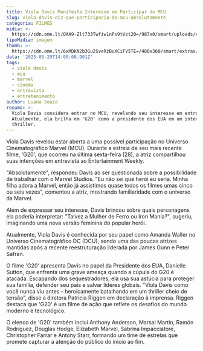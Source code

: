 ```yaml
---
title: Viola Davis Manifesta Interesse em Participar do MCU
slug: viola-davis-diz-que-participaria-do-mcu-absolutamente
categoria: FILMES
midia: >-
  https://cdn.ome.lt/OAA9-Zlt733Twfiw1nPs9tVzt20=/987x0/smart/uploads/conteudo/fotos/g20.jpg
tipoMidia: imagem
thumb: >-
  https://cdn.ome.lt/6xMDKN2b3Gu2SveRzBuXCiFV5TE=/480x360/smart/extras/conteudos/g20.jpg
data: '2025-03-29T14:08:08.901Z'
tags:
  - viola davis
  - mcu
  - marvel
  - cinema
  - entrevista
  - entretenimento
author: Luana Souza
resumo: >-
  Viola Davis considera entrar no MCU, revelando seu interesse em entrevista.
  Atualmente, ela brilha em 'G20' como a presidente dos EUA em um intenso
  thriller.
---
```




Viola Davis revelou estar aberta a uma possível participação no Universo Cinematográfico Marvel (MCU). Durante a estreia de seu mais recente filme, 'G20', que ocorreu na última sexta-feira (28), a atriz compartilhou suas intenções em entrevista ao Entertainment Weekly.

"Absolutamente", respondeu Davis ao ser questionada sobre a possibilidade de trabalhar com o Marvel Studios. "Eu não sei que herói eu seria. Minha filha adora a Marvel, então já assistimos quase todos os filmes umas cinco ou seis vezes", comentou a atriz, mostrando familiaridade com o universo da Marvel.

Além de expressar seu interesse, Davis brincou sobre quais personagens ela poderia interpretar: "Talvez a Mulher de Ferro ou Iron Mania?", sugeriu, imaginando uma nova versão feminina do popular herói.

Atualmente, Viola Davis é conhecida por seu papel como Amanda Waller no Universo Cinematográfico DC (DCU), sendo uma das poucas atrizes mantidas após a recente reestruturação liderada por James Gunn e Peter Safran.

O filme 'G20' apresenta Davis no papel da Presidente dos EUA, Danielle Sutton, que enfrenta uma grave ameaça quando a cúpula do G20 é atacada. Escapando dos sequestradores, ela usa sua astúcia para proteger sua família, defender seu país e salvar líderes globais. "Viola Davis como você nunca viu antes - heroicamente batalhando em um thriller cheio de tensão", disse a diretora Patricia Riggen em declaração à imprensa. Riggen destaca que 'G20' é um filme de ação que reflete os desafios do mundo moderno e tecnológico.

O elenco de 'G20' também inclui Anthony Anderson, Marsai Martin, Ramón Rodríguez, Douglas Hodge, Elizabeth Marvel, Sabrina Impacciatore, Christopher Farrar e Antony Starr, formando um time de estrelas que promete capturar a atenção do público do início ao fim.

